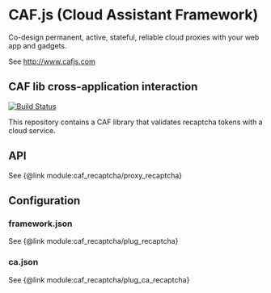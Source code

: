 # CAF.js (Cloud Assistant Framework)

Co-design permanent, active, stateful, reliable cloud proxies with your web app and gadgets.

See http://www.cafjs.com

## CAF lib cross-application interaction

[![Build Status](https://travis-ci.org/cafjs/caf_recaptcha.svg?branch=master)](https://travis-ci.org/cafjs/caf_recaptcha)

This repository contains a CAF library that validates recaptcha tokens with a cloud service.



## API

See {@link module:caf_recaptcha/proxy_recaptcha}

## Configuration

### framework.json

See {@link module:caf_recaptcha/plug_recaptcha}

### ca.json

See {@link module:caf_recaptcha/plug_ca_recaptcha}
